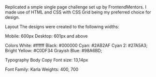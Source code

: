 Replicated a smple single page challenge set up by FrontendMentors. I made use of HTML and CSS with CSS Grid being my preferred choice for design. 

Layout
The designs were created to the following widths:

Mobile: 600px
Desktop: 601px and above

Colors
White: #ffffff
Black: #000000
Cyan: #2AB2AF
Cyan 2: #27A5A3;
Bright Yellow: #C0DF34
Grayish Blue: #98A6BD;


Typography
Body Copy
Font size: 13,14px


Font
Family: Karla
Weights: 400, 700